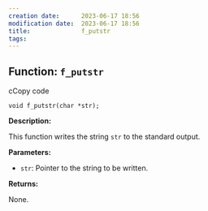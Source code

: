 ```yaml
---
creation date:		2023-06-17 18:56
modification date:	2023-06-17 18:56
title: 				f_putstr
tags:
---
```

## Function: `f_putstr`

cCopy code

`void f_putstr(char *str);`

**Description:**

This function writes the string `str` to the standard output.

**Parameters:**

- `str`: Pointer to the string to be written.

**Returns:**

None.